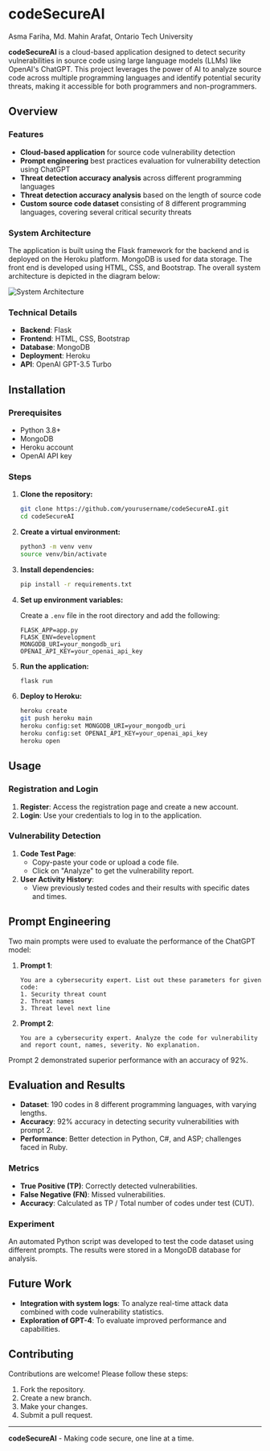 # codeSecureAI
Asma Fariha, Md. Mahin Arafat,
Ontario Tech University

**codeSecureAI** is a cloud-based application designed to detect security vulnerabilities in source code using large language models (LLMs) like OpenAI's ChatGPT. This project leverages the power of AI to analyze source code across multiple programming languages and identify potential security threats, making it accessible for both programmers and non-programmers.

## Overview

### Features

- **Cloud-based application** for source code vulnerability detection
- **Prompt engineering** best practices evaluation for vulnerability detection using ChatGPT
- **Threat detection accuracy analysis** across different programming languages
- **Threat detection accuracy analysis** based on the length of source code
- **Custom source code dataset** consisting of 8 different programming languages, covering several critical security threats

### System Architecture

The application is built using the Flask framework for the backend and is deployed on the Heroku platform. MongoDB is used for data storage. The front end is developed using HTML, CSS, and Bootstrap. The overall system architecture is depicted in the diagram below:

![System Architecture](link-to-architecture-diagram)

### Technical Details

- **Backend**: Flask
- **Frontend**: HTML, CSS, Bootstrap
- **Database**: MongoDB
- **Deployment**: Heroku
- **API**: OpenAI GPT-3.5 Turbo

## Installation

### Prerequisites

- Python 3.8+
- MongoDB
- Heroku account
- OpenAI API key

### Steps

1. **Clone the repository:**

   ```bash
   git clone https://github.com/yourusername/codeSecureAI.git
   cd codeSecureAI
   ```

2. **Create a virtual environment:**

   ```bash
   python3 -m venv venv
   source venv/bin/activate
   ```

3. **Install dependencies:**

   ```bash
   pip install -r requirements.txt
   ```

4. **Set up environment variables:**

   Create a `.env` file in the root directory and add the following:

   ```env
   FLASK_APP=app.py
   FLASK_ENV=development
   MONGODB_URI=your_mongodb_uri
   OPENAI_API_KEY=your_openai_api_key
   ```

5. **Run the application:**

   ```bash
   flask run
   ```

6. **Deploy to Heroku:**

   ```bash
   heroku create
   git push heroku main
   heroku config:set MONGODB_URI=your_mongodb_uri
   heroku config:set OPENAI_API_KEY=your_openai_api_key
   heroku open
   ```

## Usage

### Registration and Login

1. **Register**: Access the registration page and create a new account.
2. **Login**: Use your credentials to log in to the application.

### Vulnerability Detection

1. **Code Test Page**: 
   - Copy-paste your code or upload a code file.
   - Click on "Analyze" to get the vulnerability report.
2. **User Activity History**: 
   - View previously tested codes and their results with specific dates and times.

## Prompt Engineering

Two main prompts were used to evaluate the performance of the ChatGPT model:

1. **Prompt 1**: 
   ```
   You are a cybersecurity expert. List out these parameters for given code: 
   1. Security threat count 
   2. Threat names 
   3. Threat level next line
   ```

2. **Prompt 2**: 
   ```
   You are a cybersecurity expert. Analyze the code for vulnerability and report count, names, severity. No explanation.
   ```

Prompt 2 demonstrated superior performance with an accuracy of 92%.

## Evaluation and Results

- **Dataset**: 190 codes in 8 different programming languages, with varying lengths.
- **Accuracy**: 92% accuracy in detecting security vulnerabilities with prompt 2.
- **Performance**: Better detection in Python, C#, and ASP; challenges faced in Ruby.

### Metrics

- **True Positive (TP)**: Correctly detected vulnerabilities.
- **False Negative (FN)**: Missed vulnerabilities.
- **Accuracy**: Calculated as TP / Total number of codes under test (CUT).

### Experiment

An automated Python script was developed to test the code dataset using different prompts. The results were stored in a MongoDB database for analysis.

## Future Work

- **Integration with system logs**: To analyze real-time attack data combined with code vulnerability statistics.
- **Exploration of GPT-4**: To evaluate improved performance and capabilities.

## Contributing

Contributions are welcome! Please follow these steps:

1. Fork the repository.
2. Create a new branch.
3. Make your changes.
4. Submit a pull request.

---

**codeSecureAI** - Making code secure, one line at a time.

